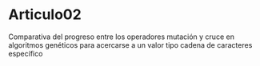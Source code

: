 # Articulo02
Comparativa del progreso entre los operadores mutación y cruce en algoritmos genéticos para acercarse a un valor tipo cadena de caracteres específico
